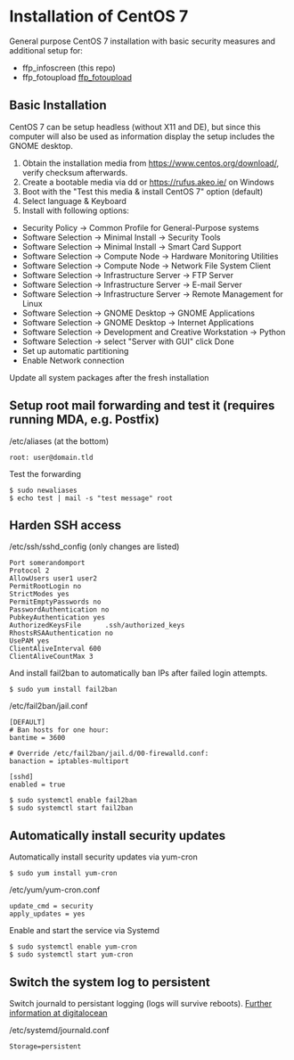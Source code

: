 # Installation of CentOS 7

General purpose CentOS 7 installation with basic security measures and additional setup for:

- ffp_infoscreen (this repo)
- ffp_fotoupload [ffp_fotoupload](https://github.com/neo0x3d/ffp_fotoupload)

## Basic Installation

CentOS 7 can be setup headless (without X11 and DE), but since this computer will also be used as information display the setup includes the GNOME desktop.

1. Obtain the installation media from <https://www.centos.org/download/>, verify checksum afterwards.
2. Create a bootable media via dd or <https://rufus.akeo.ie/> on Windows
3. Boot with the "Test this media & install CentOS 7" option (default)
4. Select language & Keyboard
5. Install with following options:

  - Security Policy -> Common Profile for General-Purpose systems
  - Software Selection -> Minimal Install -> Security Tools
  - Software Selection -> Minimal Install -> Smart Card Support
  - Software Selection -> Compute Node -> Hardware Monitoring Utilities
  - Software Selection -> Compute Node -> Network File System Client
  - Software Selection -> Infrastructure Server -> FTP Server
  - Software Selection -> Infrastructure Server -> E-mail Server
  - Software Selection -> Infrastructure Server -> Remote Management for Linux
  - Software Selection -> GNOME Desktop -> GNOME Applications
  - Software Selection -> GNOME Desktop -> Internet Applications
  - Software Selection -> Development and Creative Workstation -> Python
  - Software Selection -> select "Server with GUI" click Done
  - Set up automatic partitioning
  - Enable Network connection

Update all system packages after the fresh installation

## Setup root mail forwarding and test it (requires running MDA, e.g. Postfix)

/etc/aliases (at the bottom)

```
root: user@domain.tld
```

Test the forwarding

```
$ sudo newaliases
$ echo test | mail -s "test message" root
```

## Harden SSH access

/etc/ssh/sshd_config (only changes are listed)

```
Port somerandomport
Protocol 2
AllowUsers user1 user2
PermitRootLogin no
StrictModes yes
PermitEmptyPasswords no
PasswordAuthentication no
PubkeyAuthentication yes
AuthorizedKeysFile      .ssh/authorized_keys
RhostsRSAAuthentication no
UsePAM yes
ClientAliveInterval 600
ClientAliveCountMax 3
```

And install fail2ban to automatically ban IPs after failed login attempts.

```
$ sudo yum install fail2ban
```

/etc/fail2ban/jail.conf

```
[DEFAULT]
# Ban hosts for one hour:
bantime = 3600

# Override /etc/fail2ban/jail.d/00-firewalld.conf:
banaction = iptables-multiport

[sshd]
enabled = true
```

```
$ sudo systemctl enable fail2ban
$ sudo systemctl start fail2ban
```

## Automatically install security updates

Automatically install security updates via yum-cron

```
$ sudo yum install yum-cron
```

/etc/yum/yum-cron.conf

```
update_cmd = security
apply_updates = yes
```

Enable and start the service via Systemd

```
$ sudo systemctl enable yum-cron
$ sudo systemctl start yum-cron
```

## Switch the system log to persistent

Switch journald to persistant logging (logs will survive reboots). [Further information at digitalocean](https://www.digitalocean.com/community/tutorials/how-to-use-journalctl-to-view-and-manipulate-systemd-logs)

/etc/systemd/journald.conf

```
Storage=persistent
```
